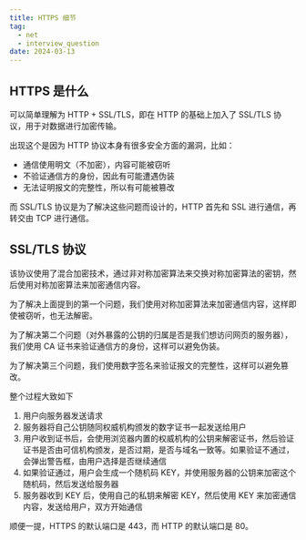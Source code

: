 ```yaml
---
title: HTTPS 细节
tag:
  - net
  - interview_question
date: 2024-03-13
---
```


## HTTPS 是什么

可以简单理解为 HTTP + SSL/TLS，即在 HTTP 的基础上加入了 SSL/TLS 协议，用于对数据进行加密传输。

出现这个是因为 HTTP 协议本身有很多安全方面的漏洞，比如：

- 通信使用明文（不加密），内容可能被窃听
- 不验证通信方的身份，因此有可能遭遇伪装
- 无法证明报文的完整性，所以有可能被篡改

而 SSL/TLS 协议是为了解决这些问题而设计的，HTTP 首先和 SSL 进行通信，再转交由 TCP 进行通信。

## SSL/TLS 协议

该协议使用了混合加密技术，通过非对称加密算法来交换对称加密算法的密钥，然后使用对称加密算法来加密通信内容。

为了解决上面提到的第一个问题，我们使用对称加密算法来加密通信内容，这样即使被窃听，也无法解密。

为了解决第二个问题（对外暴露的公钥的归属是否是我们想访问网页的服务器），我们使用 CA 证书来验证通信方的身份，这样可以避免伪装。

为了解决第三个问题，我们使用数字签名来验证报文的完整性，这样可以避免篡改。

整个过程大致如下

1. 用户向服务器发送请求
1. 服务器将自己公钥随同权威机构颁发的数字证书一起发送给用户
1. 用户收到证书后，会使用浏览器内置的权威机构的公钥来解密证书，然后验证证书是否由可信机构颁发，是否过期，是否与域名一致等。如果验证不通过，会弹出警告框，由用户选择是否继续通信
1. 如果验证通过，用户会生成一个随机码 KEY，并使用服务器的公钥来加密这个随机码，然后发送给服务器
1. 服务器收到 KEY 后，使用自己的私钥来解密 KEY，然后使用 KEY 来加密通信内容，发送给用户，双方开始通信

顺便一提，HTTPS 的默认端口是 443，而 HTTP 的默认端口是 80。
